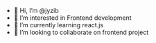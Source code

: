 - 👋 Hi, I’m @jyzib
- 👀 I’m interested in Frontend development
- 🌱 I’m currently learning react.js
- 💞️ I’m looking to collaborate on frontend project

<!---
jyzib/jyzib is a ✨ special ✨ repository because its `README.md` (this file) appears on your GitHub profile.
You can click the Preview link to take a look at your changes.
--->
